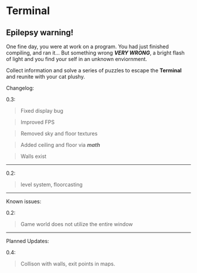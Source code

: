# Terminal

## Epilepsy warning!

One fine day, you were at work on a program. You had just finished compiling, and ran it... But something wrong ***VERY WRONG***, a bright flash of light and you find your self in an unknown enviornment.

Collect information and solve a series of puzzles to escape the **Terminal** and reunite with your cat plushy.


Changelog:

0.3: 
  
  >Fixed display bug
  
  >Improved FPS
  
  >Removed sky and floor textures
  
  >Added ceiling and floor via ***math***
  
  >Walls exist

---

0.2:
  >level system, floorcasting

---

Known issues:

0.2: 
  
  >Game world does not utilize the entire window

---

Planned Updates:

0.4:
 >Collison with walls, exit points in maps.
